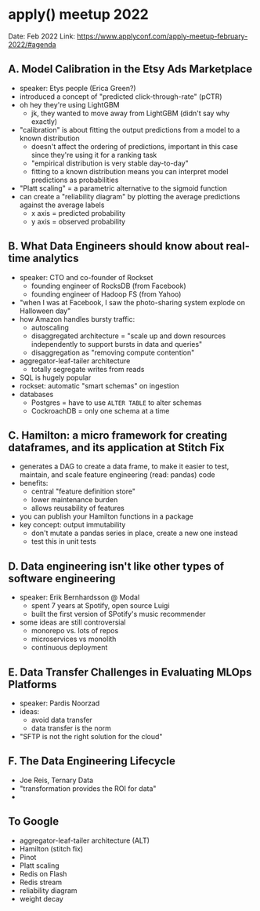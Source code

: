 # apply() meetup 2022

Date: Feb 2022
Link: https://www.applyconf.com/apply-meetup-february-2022/#agenda

## A. Model Calibration in the Etsy Ads Marketplace

* speaker: Etys people (Erica Green?)
* introduced a concept of "predicted click-through-rate" (pCTR)
* oh hey they're using LightGBM
    - jk, they wanted to move away from LightGBM (didn't say why exactly)
* "calibration" is about fitting the output predictions from a model to a known distribution
    - doesn't affect the ordering of predictions, important in this case since they're using it for a ranking task
    - "empirical distribution is very stable day-to-day"
    - fitting to a known distribution means you can interpret model predictions as probabilities
* "Platt scaling" = a parametric alternative to the sigmoid function
* can create a "reliability diagram" by plotting the average predictions against the average labels
    - x axis = predicted probability
    - y axis = observed probability

## B. What Data Engineers should know about real-time analytics

* speaker: CTO and co-founder of Rockset
    - founding engineer of RocksDB (from Facebook)
    - founding engineer of Hadoop FS (from Yahoo)
* "when I was at Facebook, I saw the photo-sharing system explode on Halloween day"
* how Amazon handles bursty traffic:
    - autoscaling
    - disaggregated architecture = "scale up and down resources independently to support bursts in data and queries"
    - disaggregation as "removing compute contention"
* aggregator-leaf-tailer architecture
    - totally segregate writes from reads
* SQL is hugely popular
* rockset: automatic "smart schemas" on ingestion
* databases
    - Postgres = have to use `ALTER TABLE` to alter schemas
    - CockroachDB = only one schema at a time

## C. Hamilton: a micro framework for creating dataframes, and its application at Stitch Fix

* generates a DAG to create a data frame, to make it easier to test, maintain, and scale feature engineering (read: pandas) code
* benefits:
    - central "feature definition store"
    - lower maintenance burden
    - allows reusability of features
* you can publish your Hamilton functions in a package
* key concept: output immutability
    - don't mutate a pandas series in place, create a new one instead
    - test this in unit tests

## D. Data engineering isn't like other types of software engineering

* speaker: Erik Bernhardsson @ Modal
    - spent 7 years at Spotify, open source Luigi
    - built the first version of SPotify's music recommender
* some ideas are still controversial
    - monorepo vs. lots of repos
    - microservices vs monolith
    - continuous deployment

## E. Data Transfer Challenges in Evaluating MLOps Platforms

* speaker: Pardis Noorzad
* ideas:
    - avoid data transfer
    - data transfer is the norm
* "SFTP is not the right solution for the cloud"

## F. The Data Engineering Lifecycle

* Joe Reis, Ternary Data
* "transformation provides the ROI for data"
* 

## To Google

* aggregator-leaf-tailer architecture (ALT)
* Hamilton (stitch fix)
* Pinot
* Platt scaling
* Redis on Flash
* Redis stream
* reliability diagram
* weight decay
